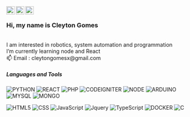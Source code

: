 
<!-- <a href="https://discord.gg/XTW52Kt">
  <img align="left" alt="Abhishek's Discord" width="22px" src="https://raw.githubusercontent.com/peterthehan/peterthehan/master/assets/discord.svg" />
</a> -->
<a href="https://br.linkedin.com/in/cleytoncunhagomes">
  <img align="left" alt="Cleyton Gomes | Linkedin" width="22px" src="https://raw.githubusercontent.com/peterthehan/peterthehan/master/assets/linkedin.svg" />
</a>
<a href="https://twitter.com/Cleytongomesx">
  <img align="left" alt="Cleyton Gomes | Twitter" width="22px" src="https://raw.githubusercontent.com/peterthehan/peterthehan/master/assets/twitter.svg" />
</a>
<a href="https://open.spotify.com/user/22fqqb2yrnhql4s7shq7wl2ra">
  <img align="left" alt="Cleyton Gomes | Spotify" width="22px" src="https://raw.githubusercontent.com/peterthehan/peterthehan/master/assets/spotify.svg" />
</a>

<br/>

<h3>Hi, my name is Cleyton Gomes</h3><br>
I am interested in robotics, system automation and programmation<br>
I’m currently learning node and React <br>
📫 Email : cleytongomesx@gmail.com <br>

<!---
cleytongomes/cleytongomes is a ✨ special ✨ repository because its `README.md` (this file) appears on your GitHub profile.
You can click the Preview link to take a look at your changes.
--->


<!-- ![Cleyton Gomes Github Stats](https://github-readme-stats.vercel.app/api?username=cleytongomes&show_icons=true&title_color=fff&icon_color=79ff97&text_color=9f9f9f&bg_color=151515) -->


##### Languages and Tools

![PYTHON](https://img.shields.io/badge/-Python-000000?style=flat&logo=python)
![REACT](https://img.shields.io/badge/-React-000000?style=flat&logo=react)
![PHP](https://img.shields.io/badge/-PHP-000000?style=flat&logo=php)
![CODEIGNITER](https://img.shields.io/badge/-CodeIgniter-000000?style=flat&logo=codeigniter)
![NODE](https://img.shields.io/badge/-Node-000000?style=flat&logo=node.js)
![ARDUINO](https://img.shields.io/badge/-Arduino-000000?style=flat&logo=arduino)
![MYSQL](https://img.shields.io/badge/-MySQL-000000?style=flat&logo=mysql)
![MONGO](https://img.shields.io/badge/-Mongo-000000?style=flat&logo=mongodb)

![HTML5](https://img.shields.io/badge/-HTML5-000000?style=flat&logo=html5)
![CSS](https://img.shields.io/badge/-CSS-000000?style=flat&logo=css3)
![JavaScript](https://img.shields.io/badge/-JavaScript-000000?style=flat&logo=javascript)
![Jquery](https://img.shields.io/badge/-JQuery-000000?style=flat&logo=jquery)
![TypeScript](https://img.shields.io/badge/-TypeScript-000000?style=flat&logo=typescript)
![DOCKER](https://img.shields.io/badge/-Docker-000000?style=flat&logo=docker)
![C](https://img.shields.io/badge/-C-000000?style=flat&logo=c)
